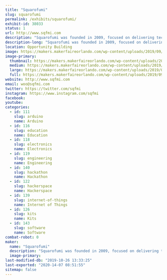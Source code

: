 ```yaml
---
title: "Squarofumi"
slug: squarofumi
permalink: /exhibits/squarofumi/
exhibit-id: 38033
status: 1
url: http://www.sqfmi.com
description: "Squarofumi was founded in 2009, focused on delivering technology products and services. Founded by a group of art and technology enthusiasts, Squarofumi aims to deliver unique experiences and quality products through design engineering and thinking outside the box."
description-long: "Squarofumi was founded in 2009, focused on delivering technology products and services. Founded by a group of art and technology enthusiasts, Squarofumi aims to deliver unique experiences and quality products through design engineering and thinking outside the box. We create products to inspire the next generation of makers and the like."
location: Opportunity Building
image: https://makers.makerfaireorlando.com/wp-content/uploads/2019/09/badgy_sqfmi-1.jpg
image-primary:
  thumbnail: https://makers.makerfaireorlando.com/wp-content/uploads/2019/09/badgy_sqfmi-1-150x150.jpg
  medium: https://makers.makerfaireorlando.com/wp-content/uploads/2019/09/badgy_sqfmi-1-300x200.jpg
  large: https://makers.makerfaireorlando.com/wp-content/uploads/2019/09/badgy_sqfmi-1.jpg
  full: https://makers.makerfaireorlando.com/wp-content/uploads/2019/09/badgy_sqfmi-1.jpg
website: http://www.sqfmi.com
email: woo@sqfmi.com
twitter: https://twitter.com/sqfmi
instagram: https://www.instagram.com/sqfmi
facebook: 
youtube: 
categories:
  - id: 111
    slug: arduino
    name: Arduino
  - id: 116
    slug: education
    name: Education
  - id: 118
    slug: electronics
    name: Electronics
  - id: 119
    slug: engineering
    name: Engineering
  - id: 140
    slug: hackathon
    name: Hackathon
  - id: 122
    slug: hackerspace
    name: Hackerspace
  - id: 139
    slug: internet-of-things
    name: Internet of Things
  - id: 126
    slug: kits
    name: Kits
  - id: 143
    slug: software
    name: Software
combat-robot: 0
maker:
  name: "Squarofumi"
  description: "Squarofumi was founded in 2009, focused on delivering technology products and services. Founded by a group of art and technology enthusiasts, Squarofumi aims to deliver unique experiences and quality products through design engineering and thinking outside the box."
  image-primary: 
last-modified-db: "2019-10-26 13:33:25"
last-exported: "2020-14-07 08:51:55"
sitemap: false
---
```


